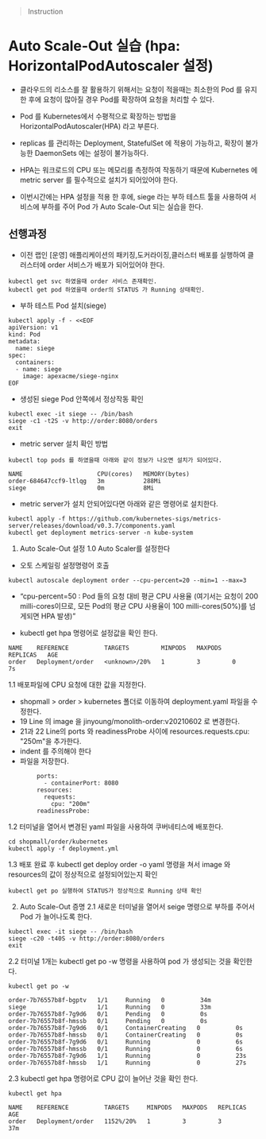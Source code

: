 > Instruction
# Auto Scale-Out 실습 (hpa: HorizontalPodAutoscaler 설정)
* 클라우드의 리소스를 잘 활용하기 위해서는 요청이 적을때는 최소한의 Pod 를 유지한 후에 요청이 많아질 경우 Pod를 확장하여 요청을 처리할 수 있다.
* Pod 를 Kubernetes에서 수평적으로 확장하는 방법을 HorizontalPodAutoscaler(HPA) 라고 부른다.
* replicas 를 관리하는 Deployment, StatefulSet 에 적용이 가능하고, 확장이 불가능한 DaemonSets 에는 설정이 불가능하다.

* HPA는 워크로드의 CPU 또는 메모리를 측정하여 작동하기 때문에 Kubernetes 에 metric server 를 필수적으로 설치가 되어있어야 한다.

* 이번시간에는 HPA 설정을 적용 한 후에, siege 라는 부하 테스트 툴을 사용하여 서비스에 부하를 주어 Pod 가 Auto Scale-Out 되는 실습을 한다.

## 선행과정
* 이전 랩인 [운영] 애플리케이션의 패키징,도커라이징,클러스터 배포를 실행하여 클러스터에 order 서비스가 배포가 되어있어야 한다.
```
kubectl get svc 하였을때 order 서비스 존재확인.
kubectl get pod 하였을때 order의 STATUS 가 Running 상태확인.
```
* 부하 테스트 Pod 설치(siege)
```
kubectl apply -f - <<EOF
apiVersion: v1
kind: Pod
metadata:
  name: siege
spec:
  containers:
  - name: siege
    image: apexacme/siege-nginx
EOF
```
* 생성된 siege Pod 안쪽에서 정상작동 확인
```
kubectl exec -it siege -- /bin/bash
siege -c1 -t2S -v http://order:8080/orders
exit
```

* metric server 설치 확인 방법
```
kubectl top pods 를 하였을때 아래와 같이 정보가 나오면 설치가 되어있다.

NAME                     CPU(cores)   MEMORY(bytes)   
order-684647ccf9-ltlqg   3m           288Mi           
siege                    0m           8Mi   
```
* metric server가 설치 안되어있다면 아래와 같은 명령어로 설치한다.
```
kubectl apply -f https://github.com/kubernetes-sigs/metrics-server/releases/download/v0.3.7/components.yaml
kubectl get deployment metrics-server -n kube-system
```

1. Auto Scale-Out 설정
1.0 Auto Scaler를 설정한다
* 오토 스케일링 설정명령어 호출
```
kubectl autoscale deployment order --cpu-percent=20 --min=1 --max=3
```
* “cpu-percent=50 : Pod 들의 요청 대비 평균 CPU 사용율 (여기서는 요청이 200 milli-cores이므로, 모든 Pod의 평균 CPU 사용율이 100 milli-cores(50%)를 넘게되면 HPA 발생)”

* kubectl get hpa 명령어로 설정값을 확인 한다.
```
NAME    REFERENCE          TARGETS         MINPODS   MAXPODS   REPLICAS   AGE
order   Deployment/order   <unknown>/20%   1         3         0          7s
```
1.1 배포파일에 CPU 요청에 대한 값을 지정한다.

* shopmall > order > kubernetes 폴더로 이동하여 deployment.yaml 파일을 수정한다.
* 19 Line 의 image 을 jinyoung/monolith-order:v20210602 로 변경한다.
* 21과 22 Line의 ports 와 readinessProbe 사이에 resources.requests.cpu: "250m"을 추가한다.
* indent 를 주의해야 한다
* 파일을 저장한다.
```
		ports:
          - containerPort: 8080
        resources:
          requests:
            cpu: "200m"
        readinessProbe:
```

1.2 터미널을 열어서 변경된 yaml 파일을 사용하여 쿠버네티스에 배포한다.
```
cd shopmall/order/kubernetes
kubectl apply -f deployment.yml
```

1.3 배포 완료 후 kubectl get deploy order -o yaml 명령을 쳐서 image 와 resources의 값이 정상적으로 설정되어있는지 확인
```
kubectl get po 실행하여 STATUS가 정상적으로 Running 상태 확인
```
2. Auto Scale-Out 증명
2.1 새로운 터미널을 열어서 seige 명령으로 부하를 주어서 Pod 가 늘어나도록 한다.
```
kubectl exec -it siege -- /bin/bash
siege -c20 -t40S -v http://order:8080/orders
exit
```

2.2 터미널 1개는 kubectl get po -w 명령을 사용하여 pod 가 생성되는 것을 확인한다.
```
kubectl get po -w

order-7b76557b8f-bgptv   1/1     Running   0          34m
siege                    1/1     Running   0          33m
order-7b76557b8f-7g9d6   0/1     Pending   0          0s
order-7b76557b8f-hmssb   0/1     Pending   0          0s
order-7b76557b8f-7g9d6   0/1     ContainerCreating   0          0s
order-7b76557b8f-hmssb   0/1     ContainerCreating   0          0s
order-7b76557b8f-7g9d6   0/1     Running             0          6s
order-7b76557b8f-hmssb   0/1     Running             0          6s
order-7b76557b8f-7g9d6   1/1     Running             0          23s
order-7b76557b8f-hmssb   1/1     Running             0          27s
```

2.3 kubectl get hpa 명령어로 CPU 값이 늘어난 것을 확인 한다.
```
kubectl get hpa

NAME    REFERENCE          TARGETS     MINPODS   MAXPODS   REPLICAS   AGE
order   Deployment/order   1152%/20%   1         3         3          37m
```

